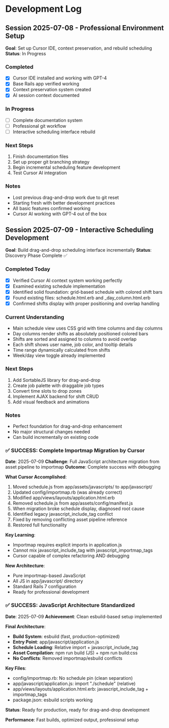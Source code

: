 # Development Log

## Session 2025-07-08 - Professional Environment Setup
**Goal**: Set up Cursor IDE, context preservation, and rebuild scheduling
**Status**: In Progress

### Completed
- [x] Cursor IDE installed and working with GPT-4
- [x] Base Rails app verified working
- [x] Context preservation system created
- [x] AI session context documented

### In Progress
- [ ] Complete documentation system
- [ ] Professional git workflow
- [ ] Interactive scheduling interface rebuild

### Next Steps
1. Finish documentation files
2. Set up proper git branching strategy
3. Begin incremental scheduling feature development
4. Test Cursor AI integration

### Notes
- Lost previous drag-and-drop work due to git reset
- Starting fresh with better development practices
- All basic features confirmed working
- Cursor AI working with GPT-4 out of the box

## Session 2025-07-09 - Interactive Scheduling Development
**Goal**: Build drag-and-drop scheduling interface incrementally
**Status**: Discovery Phase Complete ✅

### Completed Today
- [x] Verified Cursor AI context system working perfectly
- [x] Examined existing schedule implementation
- [x] Identified solid foundation: grid-based schedule with colored shift bars
- [x] Found existing files: schedule.html.erb and _day_column.html.erb
- [x] Confirmed shifts display with proper positioning and overlap handling

### Current Understanding
- Main schedule view uses CSS grid with time columns and day columns
- Day columns render shifts as absolutely positioned colored bars
- Shifts are sorted and assigned to columns to avoid overlap
- Each shift shows user name, job color, and tooltip details
- Time range dynamically calculated from shifts
- Week/day view toggle already implemented

### Next Steps
1. Add SortableJS library for drag-and-drop
2. Create job palette with draggable job types
3. Convert time slots to drop zones
4. Implement AJAX backend for shift CRUD
5. Add visual feedback and animations

### Notes
- Perfect foundation for drag-and-drop enhancement
- No major structural changes needed
- Can build incrementally on existing code

### ✅ SUCCESS: Complete Importmap Migration by Cursor
**Date**: 2025-07-09
**Challenge**: Full JavaScript architecture migration from asset pipeline to importmap
**Outcome**: Complete success with debugging

**What Cursor Accomplished**:
1. Moved schedule.js from app/assets/javascripts/ to app/javascript/
2. Updated config/importmap.rb (was already correct)
3. Modified app/views/layouts/application.html.erb
4. Removed schedule.js from app/assets/config/manifest.js
5. When migration broke schedule display, diagnosed root cause
6. Identified legacy javascript_include_tag conflict
7. Fixed by removing conflicting asset pipeline reference
8. Restored full functionality

**Key Learning**: 
- Importmap requires explicit imports in application.js
- Cannot mix javascript_include_tag with javascript_importmap_tags
- Cursor capable of complex refactoring AND debugging

**New Architecture**: 
- Pure importmap-based JavaScript
- All JS in app/javascript/ directory
- Standard Rails 7 configuration
- Ready for professional development

### ✅ SUCCESS: JavaScript Architecture Standardized
**Date**: 2025-07-09
**Achievement**: Clean esbuild-based setup implemented

**Final Architecture**:
- **Build System**: esbuild (fast, production-optimized)
- **Entry Point**: app/javascript/application.js
- **Schedule Loading**: Relative import + javascript_include_tag
- **Asset Compilation**: npm run build (JS) + npm run build:css
- **No Conflicts**: Removed importmap/esbuild conflicts

**Key Files**:
- config/importmap.rb: No schedule pin (clean separation)
- app/javascript/application.js: import "./schedule" (relative)
- app/views/layouts/application.html.erb: javascript_include_tag + importmap_tags
- package.json: esbuild scripts working

**Status**: Ready for production, ready for drag-and-drop development

**Performance**: Fast builds, optimized output, professional setup

